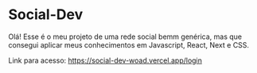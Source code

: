 # Social-Dev
Olá! Esse é o meu projeto de uma rede social bemm genérica, mas que consegui aplicar meus conhecimentos em Javascript, React, Next e CSS.

Link para acesso: https://social-dev-woad.vercel.app/login

